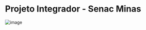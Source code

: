 # Projeto Integrador - Senac Minas
![image](https://upload.wikimedia.org/wikipedia/commons/thumb/8/86/Senac_logo.svg/2560px-Senac_logo.svg.png)
